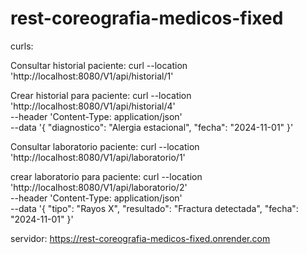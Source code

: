 # rest-coreografia-medicos-fixed

curls:

Consultar historial paciente:
curl --location 'http://localhost:8080/V1/api/historial/1'

Crear historial para paciente:
curl --location 'http://localhost:8080/V1/api/historial/4' \
--header 'Content-Type: application/json' \
--data '{
"diagnostico": "Alergia estacional",
"fecha": "2024-11-01"
}'


Consultar laboratorio paciente:
curl --location 'http://localhost:8080/V1/api/laboratorio/1'

crear laboratorio para paciente:
curl --location 'http://localhost:8080/V1/api/laboratorio/2' \
--header 'Content-Type: application/json' \
--data '{
"tipo": "Rayos X",
"resultado": "Fractura detectada",
"fecha": "2024-11-01"
}'


servidor:
https://rest-coreografia-medicos-fixed.onrender.com

